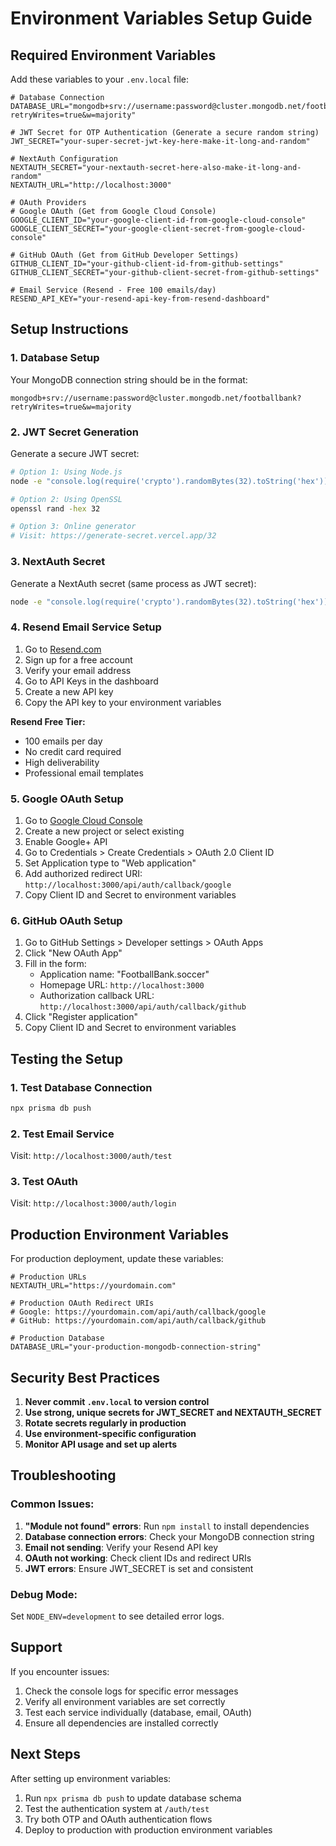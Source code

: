 # Environment Variables Setup Guide

## Required Environment Variables

Add these variables to your `.env.local` file:

```env
# Database Connection
DATABASE_URL="mongodb+srv://username:password@cluster.mongodb.net/footballbank?retryWrites=true&w=majority"

# JWT Secret for OTP Authentication (Generate a secure random string)
JWT_SECRET="your-super-secret-jwt-key-here-make-it-long-and-random"

# NextAuth Configuration
NEXTAUTH_SECRET="your-nextauth-secret-here-also-make-it-long-and-random"
NEXTAUTH_URL="http://localhost:3000"

# OAuth Providers
# Google OAuth (Get from Google Cloud Console)
GOOGLE_CLIENT_ID="your-google-client-id-from-google-cloud-console"
GOOGLE_CLIENT_SECRET="your-google-client-secret-from-google-cloud-console"

# GitHub OAuth (Get from GitHub Developer Settings)
GITHUB_CLIENT_ID="your-github-client-id-from-github-settings"
GITHUB_CLIENT_SECRET="your-github-client-secret-from-github-settings"

# Email Service (Resend - Free 100 emails/day)
RESEND_API_KEY="your-resend-api-key-from-resend-dashboard"
```

## Setup Instructions

### 1. Database Setup
Your MongoDB connection string should be in the format:
```
mongodb+srv://username:password@cluster.mongodb.net/footballbank?retryWrites=true&w=majority
```

### 2. JWT Secret Generation
Generate a secure JWT secret:
```bash
# Option 1: Using Node.js
node -e "console.log(require('crypto').randomBytes(32).toString('hex'))"

# Option 2: Using OpenSSL
openssl rand -hex 32

# Option 3: Online generator
# Visit: https://generate-secret.vercel.app/32
```

### 3. NextAuth Secret
Generate a NextAuth secret (same process as JWT secret):
```bash
node -e "console.log(require('crypto').randomBytes(32).toString('hex'))"
```

### 4. Resend Email Service Setup
1. Go to [Resend.com](https://resend.com)
2. Sign up for a free account
3. Verify your email address
4. Go to API Keys in the dashboard
5. Create a new API key
6. Copy the API key to your environment variables

**Resend Free Tier:**
- 100 emails per day
- No credit card required
- High deliverability
- Professional email templates

### 5. Google OAuth Setup
1. Go to [Google Cloud Console](https://console.cloud.google.com)
2. Create a new project or select existing
3. Enable Google+ API
4. Go to Credentials > Create Credentials > OAuth 2.0 Client ID
5. Set Application type to "Web application"
6. Add authorized redirect URI: `http://localhost:3000/api/auth/callback/google`
7. Copy Client ID and Secret to environment variables

### 6. GitHub OAuth Setup
1. Go to GitHub Settings > Developer settings > OAuth Apps
2. Click "New OAuth App"
3. Fill in the form:
   - Application name: "FootballBank.soccer"
   - Homepage URL: `http://localhost:3000`
   - Authorization callback URL: `http://localhost:3000/api/auth/callback/github`
4. Click "Register application"
5. Copy Client ID and Secret to environment variables

## Testing the Setup

### 1. Test Database Connection
```bash
npx prisma db push
```

### 2. Test Email Service
Visit: `http://localhost:3000/auth/test`

### 3. Test OAuth
Visit: `http://localhost:3000/auth/login`

## Production Environment Variables

For production deployment, update these variables:

```env
# Production URLs
NEXTAUTH_URL="https://yourdomain.com"

# Production OAuth Redirect URIs
# Google: https://yourdomain.com/api/auth/callback/google
# GitHub: https://yourdomain.com/api/auth/callback/github

# Production Database
DATABASE_URL="your-production-mongodb-connection-string"
```

## Security Best Practices

1. **Never commit `.env.local` to version control**
2. **Use strong, unique secrets for JWT_SECRET and NEXTAUTH_SECRET**
3. **Rotate secrets regularly in production**
4. **Use environment-specific configuration**
5. **Monitor API usage and set up alerts**

## Troubleshooting

### Common Issues:

1. **"Module not found" errors**: Run `npm install` to install dependencies
2. **Database connection errors**: Check your MongoDB connection string
3. **Email not sending**: Verify your Resend API key
4. **OAuth not working**: Check client IDs and redirect URIs
5. **JWT errors**: Ensure JWT_SECRET is set and consistent

### Debug Mode:
Set `NODE_ENV=development` to see detailed error logs.

## Support

If you encounter issues:
1. Check the console logs for specific error messages
2. Verify all environment variables are set correctly
3. Test each service individually (database, email, OAuth)
4. Ensure all dependencies are installed correctly

## Next Steps

After setting up environment variables:
1. Run `npx prisma db push` to update database schema
2. Test the authentication system at `/auth/test`
3. Try both OTP and OAuth authentication flows
4. Deploy to production with production environment variables
